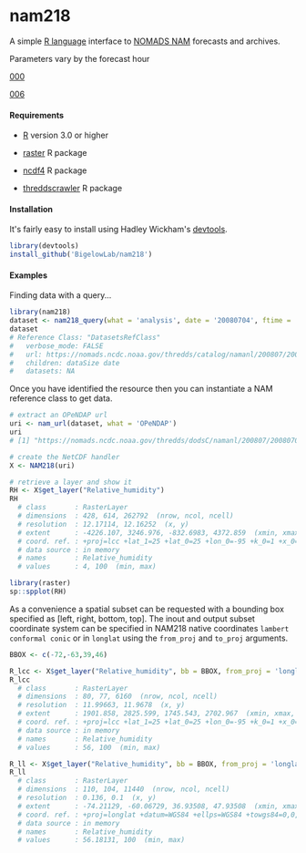 # nam218
A simple [R language](https://www.r-project.org/) interface to [NOMADS NAM](https://www.ncdc.noaa.gov/data-access/model-data/model-datasets/north-american-mesoscale-forecast-system-nam) forecasts and archives.

Parameters vary by the forecast hour

[000](http://www.nco.ncep.noaa.gov/pmb/products/nam/nam.t00z.awphys00.grb2.tm00.shtml)

[006](http://www.nco.ncep.noaa.gov/pmb/products/nam/nam.t00z.awphys06.grb2.tm00.shtml)


#### Requirements

+ [R](https://www.r-project.org/) version 3.0 or higher

+ [raster](https://cran.r-project.org/web/packages/raster/index.html) R package

+ [ncdf4](https://cran.r-project.org/web/packages/ncdf4/index.html) R package

+ [threddscrawler](https://github.com/BigelowLab/threddscrawler) R package

#### Installation

It's fairly easy to install using Hadley Wickham's [devtools](http://cran.r-project.org/web/packages/devtools/index.html).

```r
library(devtools)
install_github('BigelowLab/nam218')
```

#### Examples

Finding data with a query...

```R
library(nam218)
dataset <- nam218_query(what = 'analysis', date = '20080704', ftime = '1200')
dataset
# Reference Class: "DatasetsRefClass"
#   verbose_mode: FALSE
#   url: https://nomads.ncdc.noaa.gov/thredds/catalog/namanl/200807/20080704/namanl_218_20080704_1200_000.grb
#   children: dataSize date
#   datasets: NA
```

Once you have identified the resource then you can instantiate a NAM reference class to get data.

```R
# extract an OPeNDAP url
uri <- nam_url(dataset, what = 'OPeNDAP')
uri
# [1] "https://nomads.ncdc.noaa.gov/thredds/dodsC/namanl/200807/20080704/namanl_218_20080704_1200_000.grb"

# create the NetCDF handler 
X <- NAM218(uri)

# retrieve a layer and show it
RH <- X$get_layer("Relative_humidity")
RH
  # class       : RasterLayer 
  # dimensions  : 428, 614, 262792  (nrow, ncol, ncell)
  # resolution  : 12.17114, 12.16252  (x, y)
  # extent      : -4226.107, 3246.976, -832.6983, 4372.859  (xmin, xmax, ymin, ymax)
  # coord. ref. : +proj=lcc +lat_1=25 +lat_0=25 +lon_0=-95 +k_0=1 +x_0=0 +y_0=0 +a=6367470.21484375 +b=6367470.21484375 +units=km +no_defs 
  # data source : in memory
  # names       : Relative_humidity 
  # values      : 4, 100  (min, max)

library(raster)
sp::spplot(RH)
```

As a convenience a spatial subset can be requested with a bounding box specified as [left, right, bottom, top].  The inout and output subset coordinate system can be specified in NAM218 native coordinates `lambert conformal conic` or in `longlat` using the `from_proj` and `to_proj` arguments.

```R
BBOX <- c(-72,-63,39,46)

R_lcc <- X$get_layer("Relative_humidity", bb = BBOX, from_proj = 'longlat', to_proj = 'native')
R_lcc
  # class       : RasterLayer 
  # dimensions  : 80, 77, 6160  (nrow, ncol, ncell)
  # resolution  : 11.99663, 11.9678  (x, y)
  # extent      : 1901.858, 2825.599, 1745.543, 2702.967  (xmin, xmax, ymin, ymax)
  # coord. ref. : +proj=lcc +lat_1=25 +lat_0=25 +lon_0=-95 +k_0=1 +x_0=0 +y_0=0 +a=6367470.21484375 +b=6367470.21484375 +units=km +no_defs 
  # data source : in memory
  # names       : Relative_humidity 
  # values      : 56, 100  (min, max)

R_ll <- X$get_layer("Relative_humidity", bb = BBOX, from_proj = 'longlat', to_proj = 'longlat')
R_ll
  # class       : RasterLayer 
  # dimensions  : 110, 104, 11440  (nrow, ncol, ncell)
  # resolution  : 0.136, 0.1  (x, y)
  # extent      : -74.21129, -60.06729, 36.93508, 47.93508  (xmin, xmax, ymin, ymax)
  # coord. ref. : +proj=longlat +datum=WGS84 +ellps=WGS84 +towgs84=0,0,0 
  # data source : in memory
  # names       : Relative_humidity 
  # values      : 56.18131, 100  (min, max)
```